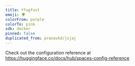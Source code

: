 ```yaml
---
title: Yfugfust
emoji: 🌍
colorFrom: purple
colorTo: pink
sdk: docker
pinned: false
duplicated_from: pranavkd/jsjaj
---
```


Check out the configuration reference at https://huggingface.co/docs/hub/spaces-config-reference
